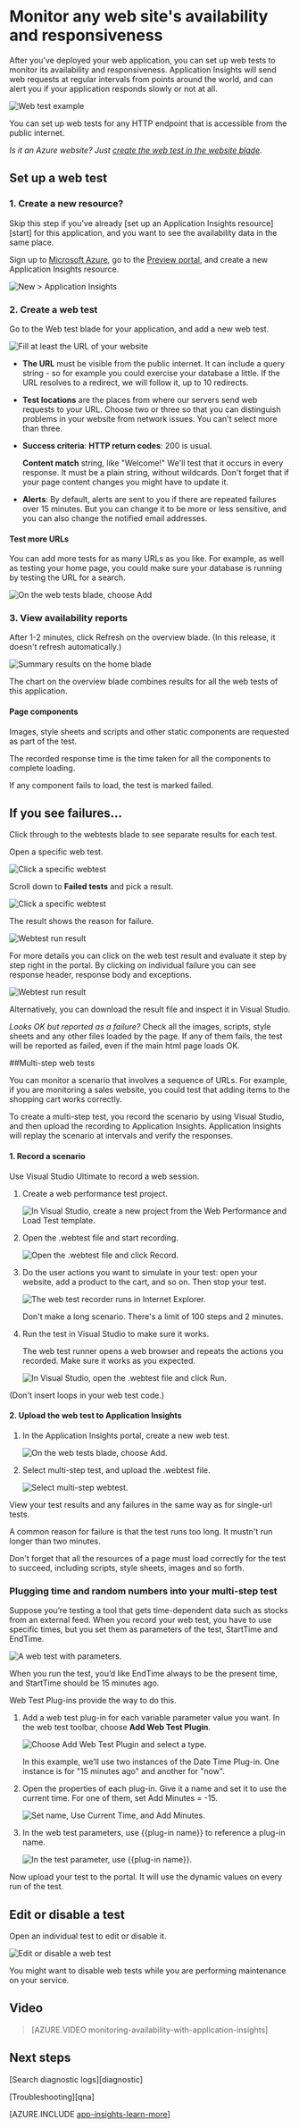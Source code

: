 <properties 
	pageTitle="Monitor any web site's availability and responsiveness" 
	description="Set up web tests in Application Insights. Get alerts if a website becomes unavailable or responds slowly." 
	services="application-insights" 
    documentationCenter=""
	authors="alancameronwills" 
	manager="keboyd"/>

<tags 
	ms.service="application-insights" 
	ms.workload="tbd" 
	ms.tgt_pltfrm="ibiza" 
	ms.devlang="na" 
	ms.topic="article" 
	ms.date="04/02/2015" 
	ms.author="awills"/>
 
# Monitor any web site's availability and responsiveness

After you've deployed your web application, you can set up web tests to monitor its availability and responsiveness. Application Insights will send web requests at regular intervals from points around the world, and can alert you if your application responds slowly or not at all.

![Web test example](./media/appinsights/appinsights-10webtestresult.png)

You can set up web tests for any HTTP endpoint that is accessible from the public internet.

*Is it an Azure website? Just [create the web test in the website blade][azurewebtest].*



## Set up a web test

### <a name="create"></a>1. Create a new resource?

Skip this step if you've already [set up an Application Insights resource][start] for this application, and you want to see the availability data in the same place.

Sign up to [Microsoft Azure](http://azure.com), go to the [Preview portal](https://portal.azure.com), and create a new Application Insights resource. 

![New > Application Insights](./media/app-insights-web-tests-availability/11-new-app.png)

### <a name="setup"></a>2. Create a web test

Go to the Web test blade for your application, and add a new web test. 

![Fill at least the URL of your website](./media/app-insights-web-tests-availability/13-availability.png)

- **The URL** must be visible from the public internet. It can include a query string - so for example you could exercise your database a little. If the URL resolves to a redirect, we will follow it, up to 10 redirects.

- **Test locations** are the places from where our servers send web requests to your URL. Choose two or three so that you can distinguish problems in your website from network issues. You can't select more than three.

- **Success criteria**:
    **HTTP return codes**: 200 is usual. 

    **Content match** string, like "Welcome!" We'll test that it occurs in every response. It must be a plain string, without wildcards. Don't forget that if your page content changes you might have to update it.

- **Alerts**: By default, alerts are sent to you if there are repeated failures over 15 minutes. But you can change it to be more or less sensitive, and you can also change the notified email addresses.

#### Test more URLs

You can add more tests for as many URLs as you like. For example, as well as testing your home page, you could make sure your database is running by testing the URL for a search.

![On the web tests blade, choose Add](./media/app-insights-web-tests-availability/16-another-test.png)


### <a name="monitor"></a>3. View availability reports

After 1-2 minutes, click Refresh on the overview blade. (In this release, it doesn't refresh automatically.)

![Summary results on the home blade](./media/app-insights-web-tests-availability/14-availSummary.png)

The chart on the overview blade combines results for all the web tests of this application.

#### Page components

Images, style sheets and scripts and other static components are requested as part of the test.  

The recorded response time is the time taken for all the components to complete loading.

If any component fails to load, the test is marked failed.

## <a name="failures"></a>If you see failures...

Click through to the webtests blade to see separate results for each test.

Open a specific web test.

![Click a specific webtest](./media/app-insights-web-tests-availability/15-webTestList.png)

Scroll down to **Failed tests** and pick a result.

![Click a specific webtest](./media/app-insights-web-tests-availability/17-availViewDetails.png)

The result shows the reason for failure.

![Webtest run result](./media/app-insights-web-tests-availability/18-availDetails.png)

For more details you can click on the web test result and evaluate it step by step right in the portal. By clicking on individual failure you can see response header, response body and exceptions.


![Webtest run result](./media/app-insights-web-tests-availability/appinsights-71webtestResultonthePortal.png)

Alternatively, you can download the result file and inspect it in Visual Studio.


*Looks OK but reported as a failure?* Check all the images, scripts, style sheets and any other files loaded by the page. If any of them fails, the test will be reported as failed, even if the main html page loads OK.



##<a name="multistep"></a>Multi-step web tests

You can monitor a scenario that involves a sequence of URLs. For example, if you are monitoring a sales website, you could test that adding items to the shopping cart works correctly. 

To create a multi-step test, you record the scenario by using Visual Studio, and then upload the recording to Application Insights. Application Insights will replay the scenario at intervals and verify the responses.

#### 1. Record a scenario

Use Visual Studio Ultimate to record a web session.

1. Create a web performance test project.

    ![In Visual Studio, create a new project from the Web Performance and Load Test template.](./media/app-insights-web-tests-availability/appinsights-71webtest-multi-vs-create.png)

2. Open the .webtest file and start recording.

    ![Open the .webtest file and click Record.](./media/app-insights-web-tests-availability/appinsights-71webtest-multi-vs-start.png)

3. Do the user actions you want to simulate in your test: open your website, add a product to the cart, and so on. Then stop your test. 

    ![The web test recorder runs in Internet Explorer.](./media/app-insights-web-tests-availability/appinsights-71webtest-multi-vs-record.png)

    Don't make a long scenario. There's a limit of 100 steps and 2 minutes.

4. Run the test in Visual Studio to make sure it works.

    The web test runner opens a web browser and repeats the actions you recorded. Make sure it works as you expected. 

    ![In Visual Studio, open the .webtest file and click Run.](./media/app-insights-web-tests-availability/appinsights-71webtest-multi-vs-run.png)
 

(Don't insert loops in your web test code.)

#### 2. Upload the web test to Application Insights

1. In the Application Insights portal, create a new web test.

    ![On the web tests blade, choose Add.](./media/app-insights-web-tests-availability/16-another-test.png)

2. Select multi-step test, and upload the .webtest file.

    ![Select multi-step webtest.](./media/app-insights-web-tests-availability/appinsights-71webtestUpload.png)

View your test results and any failures in the same way as for single-url tests. 

A common reason for failure is that the test runs too long. It mustn't run longer than two minutes.

Don't forget that all the resources of a page must load correctly for the test to succeed, including scripts, style sheets, images and so forth.


### Plugging time and random numbers into your multi-step test

Suppose you’re testing a tool that gets time-dependent data such as stocks from an external feed. When you record your web test, you have to use specific times, but you set them as parameters of the test, StartTime and EndTime.

![A web test with parameters.](./media/app-insights-web-tests-availability/appinsights-72webtest-parameters.png)

When you run the test, you’d like EndTime always to be the present time, and StartTime should be 15 minutes ago.

Web Test Plug-ins provide the way to do this.

1. Add a web test plug-in for each variable parameter value you want. In the web test toolbar, choose **Add Web Test Plugin**.

    ![Choose Add Web Test Plugin and select a type.](./media/app-insights-web-tests-availability/appinsights-72webtest-plugins.png)

    In this example, we’ll use two instances of the Date Time Plug-in. One instance is for "15 minutes ago" and another for "now". 

2. Open the properties of each plug-in. Give it a name and set it to use the current time. For one of them, set Add Minutes = -15.

    ![Set name, Use Current Time, and Add Minutes.](./media/app-insights-web-tests-availability/appinsights-72webtest-plugin-parameters.png)

3. In the web test parameters, use {{plug-in name}} to reference a plug-in name.

    ![In the test parameter, use {{plug-in name}}.](./media/app-insights-web-tests-availability/appinsights-72webtest-plugin-name.png)

Now upload your test to the portal. It will use the dynamic values on every run of the test.

## <a name="edit"></a> Edit or disable a test

Open an individual test to edit or disable it.

![Edit or disable a web test](./media/app-insights-web-tests-availability/19-availEdit.png)

You might want to disable web tests while you are performing maintenance on your service.

## <a name="video"></a>Video

> [AZURE.VIDEO monitoring-availability-with-application-insights]

## <a name="next"></a>Next steps

[Search diagnostic logs][diagnostic]

[Troubleshooting][qna]




[AZURE.INCLUDE [app-insights-learn-more](../includes/app-insights-learn-more.md)]




[azurewebtest]: insights-create-web-tests.md
